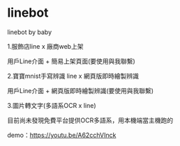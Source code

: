 # linebot
linebot by baby

1.服飾店line x 廠商web上架

用戶Line介面 + 簡易上架頁面(要使用與我聯繫)

2.寶寶mnist手寫辨識 line x 網頁版即時繪製辨識

用戶Line介面 + 網頁版即時繪製辨識(要使用與我聯繫)

3.圖片轉文字(多語系OCR x line)

目前尚未發現免費平台提供OCR多語系，用本機端當主機跑的

demo：https://youtu.be/A62cchVInck
